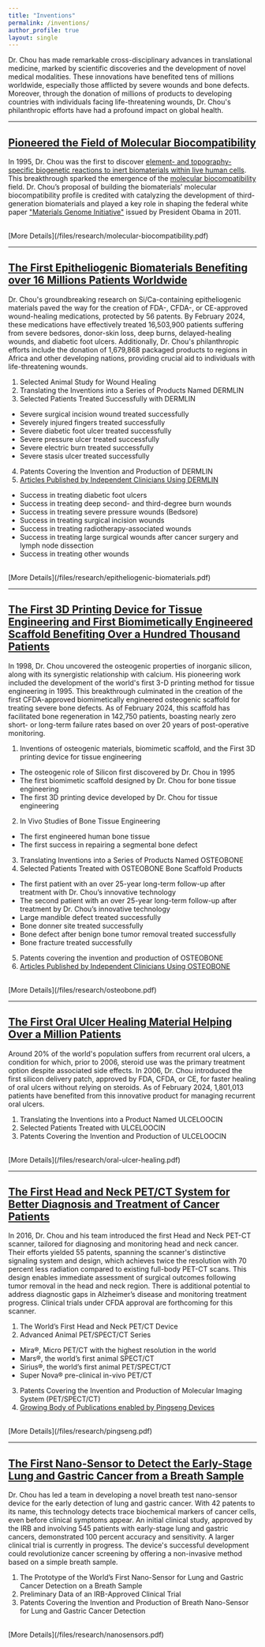 ```yaml
---
title: "Inventions"
permalink: /inventions/
author_profile: true
layout: single
---
```


Dr. Chou has made remarkable cross-disciplinary advances in translational medicine, marked by scientific discoveries and the development of novel medical modalities. These innovations have benefited tens of millions worldwide, especially those afflicted by severe wounds and bone defects. Moreover, through the donation of millions of products to developing countries with individuals facing life-threatening wounds, Dr. Chou's philanthropic efforts have had a profound impact on global health.

<hr />

## <a name="molecular-biocompatibility"></a> [Pioneered the Field of Molecular Biocompatibility](/files/research/molecular-biocompatibility.pdf)

In 1995, Dr. Chou was the first to discover [element- and topography-specific biogenetic reactions to inert biomaterials within live human cells](/files/research/biogenetic-reactions-to-inert-biomaterials-1995.pdf). This breakthrough sparked the emergence of the [molecular biocompatibility](/files/research/molecular-biocompatibility-1996.pdf) field. Dr. Chou’s proposal of building the biomaterials’ molecular biocompatibility profile is credited with catalyzing the development of third-generation biomaterials and played a key role in shaping the federal white paper <a href="https://obamawhitehouse.archives.gov/sites/default/files/microsites/ostp/materials_genome_initiative-final.pdf">"Materials Genome Initiative"</a> issued by President Obama in 2011.

<br class="before-more" />
[More Details](/files/research/molecular-biocompatibility.pdf)

<hr />

## <a name="epitheliogenic-biomaterials"></a> [The First Epitheliogenic Biomaterials Benefiting over 16 Millions Patients Worldwide](/files/research/epitheliogenic-biomaterials.pdf)

Dr. Chou's groundbreaking research on Si/Ca-containing epitheliogenic materials paved the way for the creation of FDA-, CFDA-, or CE-approved wound-healing medications, protected by 56 patents. By February 2024, these medications have effectively treated 16,503,900 patients suffering from severe bedsores, donor-skin loss, deep burns, delayed-healing wounds, and diabetic foot ulcers. Additionally, Dr. Chou's philanthropic efforts include the donation of 1,679,868 packaged products to regions in Africa and other developing nations, providing crucial aid to individuals with life-threatening wounds.

1. Selected Animal Study for Wound Healing 
2.	Translating the Inventions into a Series of Products Named DERMLIN
3.	Selected Patients Treated Successfully with DERMLIN
  *	Severe surgical incision wound treated successfully
  *	Severely injured fingers treated successfully
  *	Severe diabetic foot ulcer treated successfully 
  *	Severe pressure ulcer treated successfully
  *	Severe electric burn treated successfully
  *	Severe stasis ulcer treated successfully
4.	Patents Covering the Invention and Production of DERMLIN
5.	[Articles Published by Independent Clinicians Using DERMLIN](/files/research/epitheliogenic-biomaterials.pdf)
  * Success in treating diabetic foot ulcers
  * Success in treating deep second- and third-degree burn wounds
  * Success in treating severe pressure wounds (Bedsore)
  * Success in treating surgical incision wounds
  * Success in treating radiotherapy-associated wounds
  * Success in treating large surgical wounds after cancer surgery and lymph node dissection 
  * Success in treating other wounds

<br class="before-more" />
[More Details](/files/research/epitheliogenic-biomaterials.pdf)

<hr />

##	<a name="3d-scaffolds"></a> [The First 3D Printing Device for Tissue Engineering and First Biomimetically Engineered Scaffold Benefiting Over a Hundred Thousand Patients](/files/research/osteobone.pdf)

In 1998, Dr. Chou uncovered the osteogenic properties of inorganic silicon, along with its synergistic relationship with calcium. His pioneering work included the development of the world's first 3-D printing method for tissue engineering in 1995. This breakthrough culminated in the creation of the first CFDA-approved biomimetically engineered osteogenic scaffold for treating severe bone defects. As of February 2024, this scaffold has facilitated bone regeneration in 142,750 patients, boasting nearly zero short- or long-term failure rates based on over 20 years of post-operative monitoring.

1.	Inventions of osteogenic materials, biomimetic scaffold, and the First 3D printing device for tissue engineering 
  *	The osteogenic role of Silicon first discovered by Dr. Chou in 1995
  *	The first biomimetic scaffold designed by Dr. Chou for bone tissue engineering
  *	The first 3D printing device developed by Dr. Chou for tissue engineering
2.	 In Vivo Studies of Bone Tissue Engineering
  *	 The first engineered human bone tissue
  *	The first success in repairing a segmental bone defect
3.	Translating Inventions into a Series of Products Named OSTEOBONE
4.	Selected Patients Treated with OSTEOBONE Bone Scaffold Products
  *	The first patient with an over 25-year long-term follow-up after treatment with Dr. Chou’s innovative technology 
  *	The second patient with an over 25-year long-term follow-up after treatment by Dr. Chou’s innovative technology
  *	Large mandible defect treated successfully
  *	Bone donner site treated successfully
  *	Bone defect after benign bone tumor removal treated successfully
  *	Bone fracture treated successfully
5.	Patents covering the invention and production of OSTEOBONE
6.	[Articles Published by Independent Clinicians Using OSTEOBONE](/files/research/osteobone-independent-clinicians.pdf)

<br class="before-more" />
[More Details](/files/research/osteobone.pdf)

<hr />

##	<a name="oral-ulcer-healing"></a> [The First Oral Ulcer Healing Material Helping Over a Million Patients](/files/research/oral-ulcer-healing.pdf)

Around 20% of the world's population suffers from recurrent oral ulcers, a condition for which, prior to 2006, steroid use was the primary treatment option despite associated side effects. In 2006, Dr. Chou introduced the first silicon delivery patch, approved by FDA, CFDA, or CE, for faster healing of oral ulcers without relying on steroids. As of February 2024, 1,801,013 patients have benefited from this innovative product for managing recurrent oral ulcers.

1.	Translating the Inventions into a Product Named ULCELOOCIN
2.	Selected Patients Treated with ULCELOOCIN
3.	Patents Covering the Invention and Production of ULCELOOCIN

<br class="before-more" />
[More Details](/files/research/oral-ulcer-healing.pdf)


<hr />

## <a name="pet-ct-scanners"></a> [The First Head and Neck PET/CT System for Better Diagnosis and Treatment of Cancer Patients](/files/research/pingseng.pdf)

In 2016, Dr. Chou and his team introduced the first Head and Neck PET-CT scanner, tailored for diagnosing and monitoring head and neck cancer. Their efforts yielded 55 patents, spanning the scanner's distinctive signaling system and design, which achieves twice the resolution with 70 percent less radiation compared to existing full-body PET-CT scans. This design enables immediate assessment of surgical outcomes following tumor removal in the head and neck region. There is additional potential to address diagnostic gaps in Alzheimer’s disease and monitoring treatment progress. Clinical trials under CFDA approval are forthcoming for this scanner.

1.	The World’s First Head and Neck PET/CT Device 
2.	Advanced Animal PET/SPECT/CT Series
  *	Mira®, Micro PET/CT with the highest resolution in the world 
  *	Mars®, the world’s first animal SPECT/CT
  *	Sirius®, the world’s first animal PET/SPECT/CT 
  *	Super Nova® pre-clinical in-vivo PET/CT 
3.	Patents Covering the Invention and Production of Molecular Imaging System (PET/SPECT/CT)
4.  [Growing Body of Publications enabled by Pingseng Devices](/files/research/pingseng-powered-publications.pdf)

<br class="before-more" />
[More Details](/files/research/pingseng.pdf)

<hr />

##	<a name="nanosensors"></a> [The First Nano-Sensor to Detect the Early-Stage Lung and Gastric Cancer from a Breath Sample](/files/research/nanosensors.pdf)

Dr. Chou has led a team in developing a novel breath test nano-sensor device for the early detection of lung and gastric cancer. With 42 patents to its name, this technology detects trace biochemical markers of cancer cells, even before clinical symptoms appear. An initial clinical study, approved by the IRB and involving 545 patients with early-stage lung and gastric cancers, demonstrated 100 percent accuracy and sensitivity. A larger clinical trial is currently in progress. The device's successful development could revolutionize cancer screening by offering a non-invasive method based on a simple breath sample.

1.	The Prototype of the World’s First Nano-Sensor for Lung and Gastric Cancer Detection on a Breath Sample 
2.	Preliminary Data of an IRB-Approved Clinical Trial
3.	Patents Covering the Invention and Production of Breath Nano-Sensor for Lung and Gastric Cancer Detection

<br class="before-more" />
[More Details](/files/research/nanosensors.pdf)